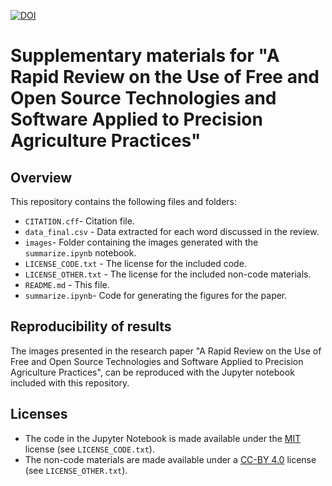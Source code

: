 [![DOI](https://zenodo.org/badge/612361702.svg)](https://zenodo.org/badge/latestdoi/612361702)

# Supplementary materials for "A Rapid Review on the Use of Free and Open Source Technologies and Software Applied to Precision Agriculture Practices"

## Overview

This repository contains the following files and folders:

* `CITATION.cff`- Citation file.
* `data_final.csv` - Data extracted for each word discussed in the review.
* `images`- Folder containing the images generated with the `summarize.ipynb`
  notebook.
* `LICENSE_CODE.txt` - The license for the included code.
* `LICENSE_OTHER.txt` - The license for the included non-code materials.
* `README.md` - This file.
* `summarize.ipynb`- Code for generating the figures for the paper.

## Reproducibility of results

The images presented in the research paper "A Rapid Review on the Use of Free
and Open Source Technologies and Software Applied to Precision Agriculture
Practices", can be reproduced with the Jupyter notebook included with this
repository.

## Licenses

* The code in the Jupyter Notebook is made available under the
[MIT](https://opensource.org/licenses/MIT) license (see `LICENSE_CODE.txt`).
* The non-code materials are made available under a
[CC-BY 4.0](https://creativecommons.org/licenses/by/4.0/) license (see
`LICENSE_OTHER.txt`).
